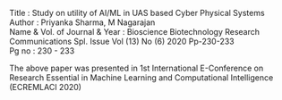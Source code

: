 Title : Study on utility of AI/ML in UAS based Cyber Physical Systems</br>
Author : Priyanka Sharma, M Nagarajan</br>
Name & Vol. of Journal & Year : Bioscience Biotechnology Research Communications Spl. Issue Vol (13) No (6) 2020 Pp-230-233</br>
Pg no : 230 - 233</br>

The above paper was presented in 1st International E-Conference on Research Essential in Machine Learning and Computational Intelligence (ECREMLACI 2020)</br>
